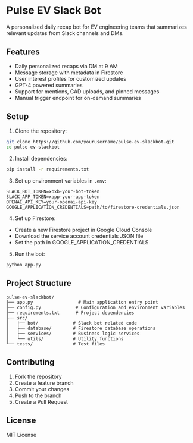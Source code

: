 # Pulse EV Slack Bot

A personalized daily recap bot for EV engineering teams that summarizes relevant updates from Slack channels and DMs.

## Features

- Daily personalized recaps via DM at 9 AM
- Message storage with metadata in Firestore
- User interest profiles for customized updates
- GPT-4 powered summaries
- Support for mentions, CAD uploads, and pinned messages
- Manual trigger endpoint for on-demand summaries

## Setup

1. Clone the repository:
```bash
git clone https://github.com/yourusername/pulse-ev-slackbot.git
cd pulse-ev-slackbot
```

2. Install dependencies:
```bash
pip install -r requirements.txt
```

3. Set up environment variables in `.env`:
```
SLACK_BOT_TOKEN=xoxb-your-bot-token
SLACK_APP_TOKEN=xapp-your-app-token
OPENAI_API_KEY=your-openai-api-key
GOOGLE_APPLICATION_CREDENTIALS=path/to/firestore-credentials.json
```

4. Set up Firestore:
- Create a new Firestore project in Google Cloud Console
- Download the service account credentials JSON file
- Set the path in GOOGLE_APPLICATION_CREDENTIALS

5. Run the bot:
```bash
python app.py
```

## Project Structure

```
pulse-ev-slackbot/
├── app.py                 # Main application entry point
├── config.py             # Configuration and environment variables
├── requirements.txt      # Project dependencies
├── src/
│   ├── bot/             # Slack bot related code
│   ├── database/        # Firestore database operations
│   ├── services/        # Business logic services
│   └── utils/           # Utility functions
└── tests/               # Test files
```

## Contributing

1. Fork the repository
2. Create a feature branch
3. Commit your changes
4. Push to the branch
5. Create a Pull Request

## License

MIT License 